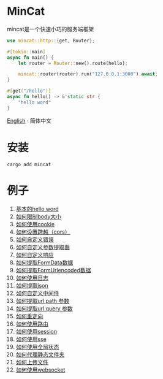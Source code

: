 # MinCat

mincat是一个快速小巧的服务端框架

```rust
use mincat::http::{get, Router};

#[tokio::main]
async fn main() {
    let router = Router::new().route(hello);

    mincat::router(router).run("127.0.0.1:3000").await;
}

#[get("/hello")]
async fn hello() -> &'static str {
    "hello word"
}
```

[English](./README.md) · 简体中文

# 安装

```shell
cargo add mincat
```

# 例子

1. [基本的hello word](./examples/hello/src/main.rs)
2. [如何限制body大小](./examples/body-limit/src/main.rs)
3. [如何使用cookie](./examples/cookie/src/main.rs)
4. [如何设置跨越（cors）](./examples/cors/src/main.rs)
5. [如何自定义错误](./examples/custom-error/src/main.rs)
6. [如何自定义参数提取器](./examples/custom-extract/src/main.rs)
7. [如何自定义响应](./examples/custom-response/src/main.rs)
8. [如何提取FormData数据](./examples/form-data/src/main.rs)
9. [如何提取FormUrlencoded数据](./examples/form-urlencoded/src/main.rs)
10. [如何使用日志](./examples/http-log/src/main.rs)
11. [如何提取json](./examples/json/src/main.rs)
12. [如何自定义中间件](./examples/middleware/src/main.rs)
13. [如何提取url path 参数](./examples/path/src/main.rs)
14. [如何提取url query 参数](./examples/query/src/main.rs)
15. [如何重定向](./examples/redirect/src/main.rs)
16. [如何使用路由](./examples/router/src/main.rs)
17. [如何使用session](./examples/session/src/main.rs)
18. [如何使用sse](./examples/sse/src/main.rs)
19. [如何使用全局状态](./examples/state/src/main.rs)
20. [如何代理静态文件夹](./examples/static-file/src/main.rs)
21. [如何上传文件](./examples/upload-file/src/main.rs)
22. [如何使用websocket](./examples/websocket/src/main.rs)
